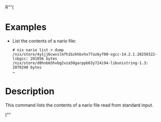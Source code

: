 R""(

# Examples

* List the contents of a nario file:

  ```console
  # nix nario list < dump
  /nix/store/4y1jj6cwvslmfh1bzkhbvhx77az6yf00-xgcc-14.2.1.20250322-libgcc: 201856 bytes
  /nix/store/d8hnbm5hvbg2vza50garppb63y724i94-libunistring-1.3: 2070240 bytes
  …
  ```

# Description

This command lists the contents of a nario file read from standard input.

)""
